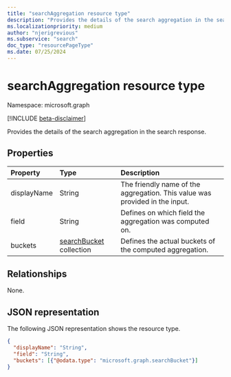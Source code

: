 ```yaml
---
title: "searchAggregation resource type"
description: "Provides the details of the search aggregation in the search response."
ms.localizationpriority: medium
author: "njerigrevious"
ms.subservice: "search"
doc_type: "resourcePageType"
ms.date: 07/25/2024
---
```


# searchAggregation resource type

Namespace: microsoft.graph

[!INCLUDE [beta-disclaimer](../../includes/beta-disclaimer.md)]

Provides the details of the search aggregation in the search response.

## Properties

| Property     | Type        | Description |
|:-------------|:------------|:------------|
|displayName|String| The friendly name of the aggregation. This value was provided in the input.|
|field|String| Defines on which field the aggregation was computed on.|
|buckets|[searchBucket](searchbucket.md) collection| Defines the actual buckets of the computed aggregation.|

## Relationships

None.

## JSON representation

The following JSON representation shows the resource type.


<!-- {
  "blockType": "resource",
  "optionalProperties": [

  ],
  "@odata.type": "microsoft.graph.searchAggregation",
  "baseType": null
}-->

```json
{
  "displayName": "String",
  "field": "String",  
  "buckets": [{"@odata.type": "microsoft.graph.searchBucket"}]
}
```
